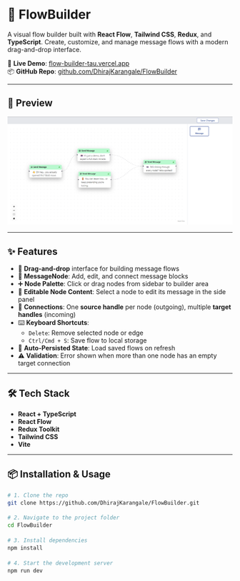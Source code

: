 # 💬 FlowBuilder

A visual flow builder built with **React Flow**, **Tailwind CSS**, **Redux**, and **TypeScript**. Create, customize, and manage message flows with a modern drag-and-drop interface.

🚀 **Live Demo**: [flow-builder-tau.vercel.app](https://flow-builder-tau.vercel.app/)  
📦 **GitHub Repo**: [github.com/DhirajKarangale/FlowBuilder](https://github.com/DhirajKarangale/FlowBuilder)

---

## 📸 Preview

![FlowBuilder Screenshot](https://raw.githubusercontent.com/DhirajKarangale/FlowBuilder/main/public/FlowBuilderDemo.png)

---

## ✨ Features

- 🔘 **Drag-and-drop** interface for building message flows
- 💬 **MessageNode**: Add, edit, and connect message blocks
- ➕ **Node Palette**: Click or drag nodes from sidebar to builder area
- 📝 **Editable Node Content**: Select a node to edit its message in the side panel
- 🔗 **Connections**: One **source handle** per node (outgoing), multiple **target handles** (incoming)
- ⌨️ **Keyboard Shortcuts**:
  - `Delete`: Remove selected node or edge
  - `Ctrl/Cmd + S`: Save flow to local storage
- 💾 **Auto-Persisted State**: Load saved flows on refresh
- ⚠️ **Validation**: Error shown when more than one node has an empty target connection

---

## 🛠️ Tech Stack

- **React + TypeScript**
- **React Flow**
- **Redux Toolkit**
- **Tailwind CSS**
- **Vite**

---

## 📦 Installation & Usage

```bash
# 1. Clone the repo
git clone https://github.com/DhirajKarangale/FlowBuilder.git

# 2. Navigate to the project folder
cd FlowBuilder

# 3. Install dependencies
npm install

# 4. Start the development server
npm run dev
